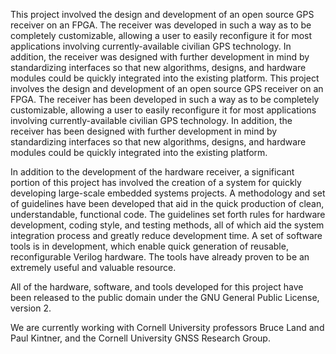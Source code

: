 This project involved the design and development of an open source GPS receiver on an FPGA. The receiver was developed in such a way as to be completely customizable, allowing a user to easily reconfigure it for most applications involving currently-available civilian GPS technology. In addition, the receiver was designed with further development in mind by standardizing interfaces so that new algorithms, designs, and hardware modules could be quickly integrated into the existing platform.
This project involves the design and development of an open source GPS receiver on an FPGA. The receiver has been developed in such a way as to be completely customizable, allowing a user to easily reconfigure it for most applications involving currently-available civilian GPS technology. In addition, the receiver has been designed with further development in mind by standardizing interfaces so that new algorithms, designs, and hardware modules could be quickly integrated into the existing platform.

In addition to the development of the hardware receiver, a significant portion of this project has involved the creation of a system for quickly developing large-scale embedded systems projects. A methodology and set of guidelines have been developed that aid in the quick production of clean, understandable, functional code. The guidelines set forth rules for hardware development, coding style, and testing methods, all of which aid the system integration process and greatly reduce development time.  A set of software tools is in development, which enable quick generation of reusable, reconfigurable Verilog hardware. The tools have already proven to be an extremely useful and valuable resource.

All of the hardware, software, and tools developed for this project have been released to the public domain under the GNU General Public License, version 2.

We are currently working with Cornell University professors Bruce Land and Paul Kintner, and the Cornell University GNSS Research Group.